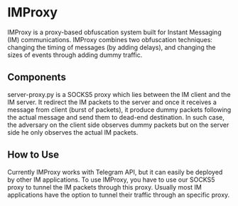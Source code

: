 # IMProxy
IMProxy is a proxy-based obfuscation system built for Instant Messaging (IM) communications. IMProxy combines two obfuscation
techniques: changing the timing of messages (by adding delays), and changing the sizes of events through adding dummy traffic.


## Components
server-proxy.py is a SOCKS5 proxy which lies between the IM client and the IM server. It redirect the IM packets to the server and once it receives a message from client (burst of packets), it produce dummy packets following the actual message and send them to dead-end destination. In such case, the adversary on the client side observes dummy packets but on the server side he only observes the actual IM packets.

## How to Use
Currently IMProxy works with Telegram API, but it can easily be deployed by other IM applications. To use IMProxy, you have to use our SOCKS5 proxy to tunnel the IM packets through this proxy. Usually most IM applications have the option to tunnel their traffic through an specific proxy.   
